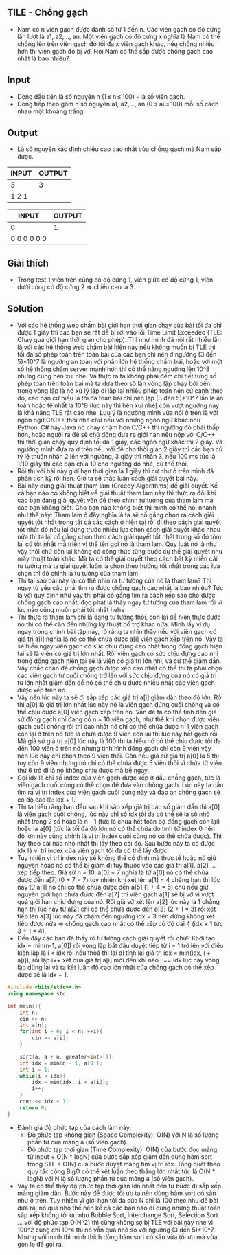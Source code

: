 ## TILE - Chồng gạch
- Nam có n viên gạch được đánh số từ 1 đến n. Các viên gạch có độ cứng lần lượt là a1, a2,..., an. Một viên gạch có độ cứng x nghĩa là Nam có thể chồng lên trên viên gạch đó tối đa x viên gạch khác, nếu chồng nhiều hơn thì viên gạch đó bị vỡ. Hỏi Nam có thể sắp được chồng gạch cao nhất là bao nhiêu?

## Input
- Dòng đầu tiên là số nguyên n (1 ≤ n ≤ 100) - là số viên gạch.
- Dòng tiếp theo gồm n số nguyên a1, a2,..., an (0 ≤ ai ≤ 100) mỗi số cách nhau một khoảng trắng.

## Output
- Là số nguyên xác định chiều cao cao nhất của chồng gạch mà Nam sắp được.

| INPUT | OUTPUT |
| ----- | ------ |
| 3     | 3      |
| 1 2 1 |        |

| INPUT       | OUTPUT |
| ----------- | ------ |
| 6           | 1      |
| 0 0 0 0 0 0 |        |

## Giải thích
- Trong test 1 viên trên cùng có độ cứng 1, viên giữa có độ cứng 1, viên dưới cùng có độ cứng 2 => chiều cao là 3.

## Solution
- Với các hệ thống web chấm bài giới hạn thời gian chạy của bài tối đa chỉ được 1 giây thì các bạn sẽ rất dễ bị rơi vào lỗi Time Limit Exceeded (TLE: Chạy quá giới hạn thời gian cho phép). Thì như mình đã nói rất nhiều lần là với các hệ thống web chấm bài hiện nay nếu không muốn bị TLE thì tối đa số phép toán trên toàn bài của các bạn chỉ nên ở ngưỡng (3 đến 5)*10^7 là ngưỡng an toàn với phần lớn hệ thống chấm bài, hoặc với một số hệ thống chấm server mạnh hơn thì có thể nâng ngưỡng lên 10^8 nhưng cũng hên xui nhé. Và thực ra ta không phải đếm chi tiết từng số phép toán trên toàn bài mà ta dựa theo số lần vòng lặp chạy bởi bên trong vòng lặp là nó xử lý lặp đi lặp lại nhiều phép toán nên cứ canh theo đó, các bạn cứ hiểu là tối đa toàn bài chỉ nên lặp (3 đến 5)*10^7 lần là an toàn hoặc tệ nhất là 10^8 (lúc này thì hên xui nhé) còn vượt ngưỡng này là khả năng TLE rất cao nhe. Lưu ý là ngưỡng mình vừa nói ở trên là với ngôn ngữ C/C++ thôi nhé chứ nếu với những ngôn ngữ khác như Python, C# hay Java nó chạy chậm hơn C/C++ thì ngưỡng đó phải thấp hơn, hoặc người ra đề sẽ chủ động đưa ra giới hạn nếu nộp với C/C++ thì thời gian chạy quy định tối đa 1 giây, các ngôn ngữ khác thì 2 giây. Và ngưỡng mình đưa ra ở trên nếu với đề cho thời gian 2 giây thì các bạn cứ tỷ lệ thuận nhân 2 lên với ngưỡng, 3 giây thì nhân 3, nếu 100 ms tức là 1/10 giây thì các bạn chia 10 cho ngưỡng đó nhé, cứ thế thôi.
- Rồi thì với bài này giới hạn thời gian là 1 giây thì cứ như ở trên mình đã phân tích kỹ rồi hen. Giờ ta sẽ thảo luận cách giải quyết bài này.
- Bài này dùng giải thuật tham lam (Greedy Algorithms) để giải quyết. Kể cả bạn nào có không biết về giải thuật tham lam này thì thực ra đôi khi các bạn đang giải quyết vấn đề theo chính tư tưởng của tham lam mà các bạn không biết. Cho bạn nào không biết thì mình có thể nói nhanh như thế này: Tham lam ở đây nghĩa là ta sẽ cố gắng chọn ra cách giải quyết tốt nhất trong tất cả các cách ở hiện tại rồi đi theo cách giải quyết tốt nhất đó nếu lại đứng trước nhiều lựa chọn cách giải quyết khác nhau nữa thì ta lại cố gắng chọn theo cách giải quyết tốt nhất trong số đó tóm lại cứ tốt nhất mà triển vì thế tên gọi nó là tham lam. Quy luật nó là như vậy thôi chứ còn lại không có công thức từng bước cụ thể giải quyết như mấy thuật toán khác. Mà ta có thể giải quyết theo cách bất kỳ miễn cái tư tưởng mà ta giải quyết luôn là chọn theo hướng tốt nhất trong các lựa chọn thì đó chính là tư tưởng của tham lam
- Thì tại sao bài này lại có thể nhìn ra tư tưởng của nó là tham lam? Thì ngay từ yêu cầu phải tìm ra được chồng gạch cao nhất là bao nhiêu? Tức là với quy định như vậy thì phải cố gắng tìm ra cách xếp sao cho được chồng gạch cao nhất, đọc phát là thấy ngay tư tưởng của tham lam rồi vì lúc nào cũng muốn phải tốt nhất hehe
- Thì thực ra tham lam chỉ là dạng tư tưởng thôi, còn lại để hiện thực được nó thì có thể cần đến những kỹ thuật bổ trợ khác nữa. Mình lấy ví dụ ngay trong chính bài tập này, rõ ràng ta nhìn thấy nếu với viên gạch có giá trị a[i] nghĩa là nó có thể chứa được a[i] viên gạch xếp trên nó. Vậy ta sẽ hiểu ngay viên gạch có sức chịu đựng cao nhất trong đống gạch hiện tại sẽ là viên có giá trị lớn nhất. Rồi viên gạch có sức chịu đựng cao nhì trong đống gạch hiện tại sẽ là viên có giá trị lớn nhì, và cứ thế giảm dần. Vậy chắc chắn để chồng gạch được xếp cao nhất có thể thì ta phải chọn các viên gạch từ cuối chồng trở lên với sức chịu đựng của nó có giá trị từ lớn nhất giảm dần để nó có thể chịu được nhiều nhất các viên gạch được xếp trên nó.
- Vậy nên lúc này ta sẽ đi sắp xếp các giá trị a[i] giảm dần theo độ lớn. Rồi thì a[0] là giá trị lớn nhất lúc này nó là viên gạch đứng cuối chồng và có thể chịu được a[0] viên gạch xếp trên nó. Vấn đề ta có thể tính đến giả sử đống gạch chỉ đang có n = 10 viên gạch, như thế khi chọn được viên gạch cuối chồng rồi thì cao nhất nó chỉ có thể chứa được n-1 viên gạch còn lại ở trên nó tức là chứa được 9 viên còn lại thì lúc này hết gạch rồi. Mà giả sử giá trị a[0] lúc này là 100 thì ta hiểu nó có thể chịu được tối đa đến 100 viên ở trên nó nhưng tình hình đống gạch chỉ còn 9 viên vậy nên lúc này chỉ chọn theo 9 viên thôi. Còn nếu giả sử giá trị a[0] là 5 thì tuy còn 9 viên nhưng nó chỉ có thể chứa được 5 viên thôi vì chứa từ viên thứ 6 trở đi là nó không chịu được mà bể ngay.
- Gọi idx là chỉ số index của viên gạch được xếp ở đầu chồng gạch, tức là viên gạch cuối cùng có thể chọn để đưa vào chồng gạch. Lúc này ta cần tìm ra vị trí index của viên gạch cuối cùng này và đáp án chồng gạch sẽ có độ cao là: idx + 1.
- Thì ta hiểu rằng ban đầu sau khi sắp xếp giá trị các số giảm dần thì a[0] là viên gạch cuối chồng, lúc này chỉ số idx tối đa có thể sẽ là số nhỏ nhất trong 2 số hoặc là n - 1 (tức là chứa hết toàn bộ đống gạch còn lại) hoặc là a[0] (tức là tối đa độ lớn nó có thể chứa do tính từ index 0 nên độ lớn này cũng chính là vị trí index cuối cùng nó có thể chứa được). Thì tuỳ theo cái nào nhỏ nhất thì lấy theo cái đó. Sau bước này ta có được idx là vị trí index của viên gạch tối đa có thể lấy được.
- Tuy nhiên vị trí index này sẽ không thể cố định mà thực tế hoặc nó giữ nguyên hoặc nó có thể bị giảm đi tuỳ thuộc vào các giá trị a[1], a[2] ... xép tiếp theo. Giả sử n = 10, a[0] = 7 nghĩa là từ a[0] nó có thể chứa được đến a[7] (0 + 7 = 7) tuy nhiên khi xét lên a[1] = 4 chẳng hạn thì lúc này từ a[1] nó chỉ có thể chứa được đến a[5] (1 + 4 = 5) chứ nếu giữ nguyên giới hạn chứa được đến a[7] thì viên gạch a[1] sẽ bị vỡ vì vượt quá giới hạn chịu đựng của nó. Rồi giả sử xét lên a[2] lúc này là 1 chẳng hạn thì lúc này từ a[2] chỉ có thể chứa được đến a[3] (2 + 1 = 3) rồi xét tiếp lên a[3] lúc này đã chạm đến ngưỡng idx = 3 nên dừng không xét tiếp được nữa => chồng gạch cao nhất có thể xếp có độ dài 4 (idx + 1 tức 3 + 1 = 4).
- Đến đây các bạn đã thấy rõ tư tưởng cách giải quyết rồi chứ? Khởi tạo idx = min(n-1, a[0]) rồi vòng lặp bắt đầu duyệt tiếp từ i = 1 trở lên với điều kiện lặp là i < idx rồi nếu thoả thì lại đi tính lại giá trị idx = min(idx, i + a[i]); rồi lặp i++ xét qua giá trị a[i] mới đến khi nào i == idx lúc này vòng lặp dừng lại và ta kết luận độ cao lớn nhất của chồng gạch có thể xếp được sẽ là idx + 1.

```c++
#include <bits/stdc++.h>
using namespace std;

int main(){
    int n;
    cin >> n;
    int a[n];
    for(int i = 0; i < n; ++i){
        cin >> a[i];
    }

    sort(a, a + n, greater<int>());
    int idx = min(n - 1, a[0]);
    int i = 1;
    while(i < idx){
        idx = min(idx, i + a[i]);
        i++;
    }
    cout << idx + 1;
    return 0;
}
```

- Đánh giá độ phức tạp của cách làm này:
  - Độ phức tạp không gian (Space Complexity): O(N) với N là số lượng phần tử của mảng a (số viên gạch).
  - Độ phức tạp thời gian (Time Complexity): O(N) của bước đọc mảng từ input + O(N * logN) của bước sắp xếp giảm dần dùng hàm sort trong STL + O(N) của bước duyệt mảng tìm vị trí idx. Tổng quát theo quy tắc cộng BigO có thể kết luận theo thằng lớn nhất tức là O(N * logN) với N là số lượng phần tử của mảng a (số viên gạch).
- Vậy ta có thể thấy độ phức tạp thời gian lớn nhất đến từ bước đi sắp xếp mảng giảm dần. Bước này để được tối ưu ta nên dùng hàm sort có sẵn như ở trên. Tuy nhiên vì giới hạn tối đa của N chỉ là 100 theo như đề bài đưa ra, nó quá nhỏ thế nên kể cả các bạn nào đi dùng những thuật toán sắp xếp không tối ưu như Bubble Sort, Interchange Sort, Selection Sort ... với độ phức tạp O(N^2) thì cũng không sợ bị TLE với bài này nhé vì 100^2 cũng chỉ 10^4 thì nó vẫn quá nhỏ so với ngưỡng (3 đến 5)*10^7. Nhưng với mình thì mình thích dùng hàm sort có sẵn vừa tối ưu mà vừa gọn lẹ để gọi ra.